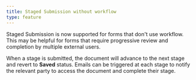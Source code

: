 ```yaml
---
title: Staged Submission without workflow
type: feature
---
```


Staged Submission is now supported for forms that don't use workflow. This may be helpful for forms that require progressive review and completion by multiple external users.

When a stage is submitted, the document will advance to the next stage and revert to **Saved** status. Emails can be triggered at each stage to notify the relevant party to access the document and complete their stage.